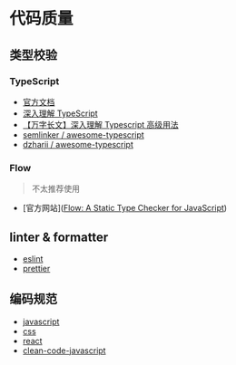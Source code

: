 # 代码质量

## 类型校验

### TypeScript

- [官方文档](https://www.typescriptlang.org/)
- [深入理解 TypeScript](https://jkchao.github.io/typescript-book-chinese/#why)
- [【万字长文】深入理解 Typescript 高级用法](https://juejin.im/post/5ea40427518825736f6434ef)
- [semlinker / awesome-typescript](https://github.com/semlinker/awesome-typescript)
- [dzharii / awesome-typescript](https://github.com/dzharii/awesome-typescript)


### Flow
> 不太推荐使用

- [官方网站]([Flow: A Static Type Checker for JavaScript](https://flow.org/))

## linter & formatter

- [eslint](https://cn.eslint.org/)
- [prettier](https://prettier.io/)


## 编码规范
- [javascript](https://github.com/airbnb/javascript)
- [css](https://github.com/airbnb/css)
- [react](https://github.com/airbnb/javascript/tree/master/react)
- [clean-code-javascript](https://github.com/ryanmcdermott/clean-code-javascript)
